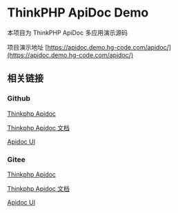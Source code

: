 ThinkPHP ApiDoc Demo
===============

本项目为 ThinkPHP ApiDoc 多应用演示源码

项目演示地址 [https://apidoc.demo.hg-code.com/apidoc/](https://apidoc.demo.hg-code.com/apidoc/)

## 相关链接

### Github
[Thinkphp Apidoc](https://github.com/HGthecode/thinkphp-apidoc)

[Thinkphp Apidoc 文档](https://hgthecode.github.io/thinkphp-apidoc/)

[Apidoc UI](https://github.com/HGthecode/apidoc-ui)

### Gitee
[Thinkphp Apidoc](https://gitee.com/hg-code/thinkphp-apidoc)

[Thinkphp Apidoc 文档](https://hg-code.gitee.io/thinkphp-apidoc/)

[Apidoc UI](https://gitee.com/hg-code/apidoc-ui)

